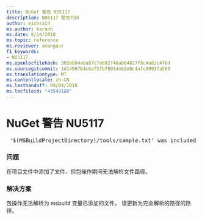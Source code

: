 ```yaml
---
title: NuGet 警告 NU5117
description: NU5117 警告代码
author: mishra14
ms.author: karann
ms.date: 8/14/2018
ms.topic: reference
ms.reviewer: anangaur
f1_keywords:
- NU5117
ms.openlocfilehash: 385b604aba87c7eb92746ab64827f8c4a82c4f6d
ms.sourcegitcommit: 1d1406764c6af5fb7801d462e0c4afc9092fa569
ms.translationtype: MT
ms.contentlocale: zh-CN
ms.lasthandoff: 09/04/2018
ms.locfileid: "43549188"
---
```

# <a name="nuget-warning-nu5117"></a>NuGet 警告 NU5117
<pre> '$(MSBuildProjectDirectory)/tools/sample.txt' was included in the project but the path could not be resolved. Skipping...</pre>

### <a name="issue"></a>问题

在项目文件中添加了文件，但包操作期间无法解析文件路径。


### <a name="solution"></a>解决方案

包操作无法解析为 msbuild 变量已添加的文件。 请更新为完全解析的路径的路径。

